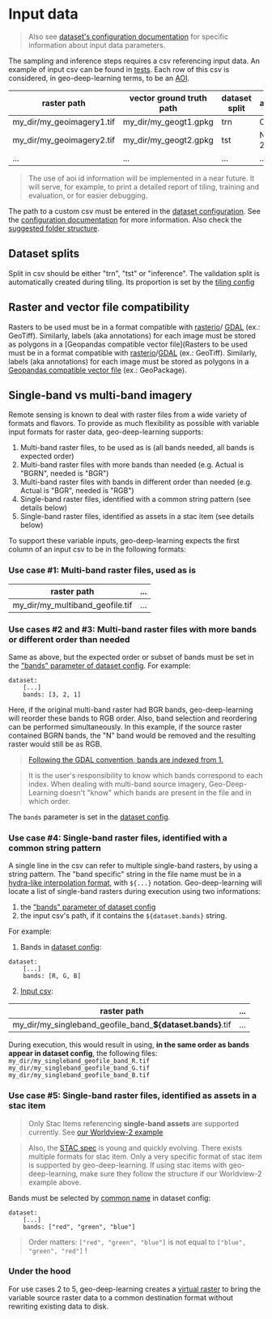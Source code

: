 # Input data

> Also see [dataset's configuration documentation](../config/dataset/README.md) for specific information about input data 
parameters.

The sampling and inference steps requires a csv referencing input data. An example of input csv can be found in 
[tests](../tests/tiling/tiling_segmentation_binary_ci.csv). Each row of this csv is considered, in geo-deep-learning 
terms, to be an [AOI](https://torchgeo.readthedocs.io/en/latest/user/glossary.html#term-area-of-interest-AOI).

| raster path               | vector ground truth path | dataset split | aoi id (optional) |
|---------------------------|--------------------------|---------------|-------------------|
| my_dir/my_geoimagery1.tif | my_dir/my_geogt1.gpkg    | trn           | Ontario-1         |
| my_dir/my_geoimagery2.tif | my_dir/my_geogt2.gpkg    | tst           | NewBrunswick-23   |
| ...                       | ...                      | ...           | ...               |

> The use of aoi id information will be implemented in a near future. It will serve, for example, to print a detailed 
> report of tiling, training and evaluation, or for easier debugging.

The path to a custom csv must be entered in the 
[dataset configuration](../config/dataset/test_ci_segmentation_binary.yaml). See the 
[configuration documentation](../config/README.md) for more information.
Also check the [suggested folder structure](https://github.com/NRCan/geo-deep-learning#folder-structure).

## Dataset splits
Split in csv should be either "trn", "tst" or "inference". The validation split is automatically created during tiling. 
Its proportion is set by the [tiling config](../config/tiling/README.md#Train-val-percent)

## Raster and vector file compatibility
Rasters to be used must be in a format compatible with 
[rasterio](https://rasterio.readthedocs.io/en/latest/quickstart.html?highlight=supported%20raster%20format#opening-a-dataset-in-reading-mode)/
[GDAL](https://gdal.org/drivers/raster/index.html) (ex.: GeoTiff). Similarly, labels (aka annotations) for each image 
must be stored as polygons in a [Geopandas compatible vector file](Rasters to be used must be in a format compatible 
with [rasterio](https://rasterio.readthedocs.io/en/latest/quickstart.html?highlight=supported%20raster%20format#opening-a-dataset-in-reading-mode)/[GDAL](https://gdal.org/drivers/raster/index.html) 
(ex.: GeoTiff). Similarly, labels (aka annotations) for each image must be stored as polygons in a 
[Geopandas compatible vector file](https://geopandas.org/en/stable/docs/user_guide/io.html#reading-spatial-data) 
(ex.: GeoPackage).

## Single-band vs multi-band imagery

Remote sensing is known to deal with raster files from a wide variety of formats and flavors. To provide as much 
flexibility as possible with variable input formats for raster data, geo-deep-learning supports:
1. Multi-band raster files, to be used as is (all bands needed, all bands is expected order)
2. Multi-band raster files with more bands than needed (e.g. Actual is "BGRN", needed is "BGR")
3. Multi-band raster files with bands in different order than needed (e.g. Actual is "BGR", needed is "RGB")
4. Single-band raster files, identified with a common string pattern (see details below)
5. Single-band raster files, identified as assets in a stac item (see details below)

To support these variable inputs, geo-deep-learning expects the first column of an input csv to be in the 
following formats:

### Use case #1: Multi-band raster files, used as is

| raster path                     | ... |
|---------------------------------|-----|
| my_dir/my_multiband_geofile.tif | ... |

### Use cases #2 and #3: Multi-band raster files with more bands or different order than needed 

Same as above, but the expected order or subset of bands must be set in the 
["bands" parameter of dataset config](../config/dataset#bands). For example:

```
dataset:
    [...]
    bands: [3, 2, 1]
```

Here, if the original multi-band raster had BGR bands, geo-deep-learning will reorder these bands to RGB order. 
Also, band selection and reordering can be performed simultaneously. In this example, if the source raster contained 
BGRN bands, the "N" band would be removed and the resulting raster would still be as RGB.

> [Following the GDAL convention, bands are indexed from 
> 1.](https://rasterio.readthedocs.io/en/latest/quickstart.html#reading-raster-data)

> It is the user's responsibility to know which bands correspond to each index. When dealing with multi-band source 
> imagery, Geo-Deep-Learning doesn't "know" which bands are present in the file and in which order. 

The `bands` parameter is set in the [dataset config](../config/dataset/test_ci_segmentation_multiclass.yaml).

### Use case #4: Single-band raster files, identified with a common string pattern

A single line in the csv can refer to multiple single-band rasters, by using a string pattern.
The "band specific" string in the file name must be in a 
[hydra-like interpolation format](https://hydra.cc/docs/1.0/advanced/override_grammar/basic/#primitives), with `${...}` 
notation. Geo-deep-learning will locate a list of single-band rasters during execution using two informations:
1. the ["bands" parameter of dataset config](../config/dataset#bands)
2. the input csv's path, if it contains the `${dataset.bands}` string.

For example:

1. Bands in [dataset config](../config/dataset/test_ci_segmentation_binary.yaml):

```
dataset:
    [...]
    bands: [R, G, B]
```

2. [Input csv](../tests/tiling/tiling_segmentation_binary_ci.csv):

| raster path                                                | ... |
|------------------------------------------------------------|-----|
| my_dir/my_singleband_geofile_band_**${dataset.bands}**.tif | ... |

During execution, this would result in using, **in the same order as bands appear in dataset config**, the following 
files:
`my_dir/my_singleband_geofile_band_R.tif`
`my_dir/my_singleband_geofile_band_G.tif`
`my_dir/my_singleband_geofile_band_B.tif`

### Use case #5: Single-band raster files, identified as assets in a stac item

> Only Stac Items referencing **single-band assets** are supported currently. See 
> [our Worldview-2 example](https://datacube-stage.services.geo.ca/api/collections/spacenet-samples/items/SpaceNet_AOI_2_Las_Vegas-056155973080_01_P001-WV03)

> Also, the [STAC spec](https://github.com/radiantearth/stac-spec/blob/master/item-spec/item-spec.md) is young and 
> quickly evolving. There exists multiple formats for stac item. Only a very specific format of stac item is supported 
> by geo-deep-learning. If using stac items with geo-deep-learning, make sure they follow the structure if our 
> Worldview-2 example above. 

Bands must be selected by [common name](https://github.com/stac-extensions/eo/#common-band-names) in dataset config:

```
dataset:
    [...]
    bands: ["red", "green", "blue"]
```

> Order matters: `["red", "green", "blue"]` is not equal to `["blue", "green", "red"]` !

### Under the hood

For use cases 2 to 5, geo-deep-learning creates a [virtual raster](https://gdal.org/drivers/raster/vrt.html) to bring 
the variable source raster data to a common destination format without rewriting existing data to disk.
